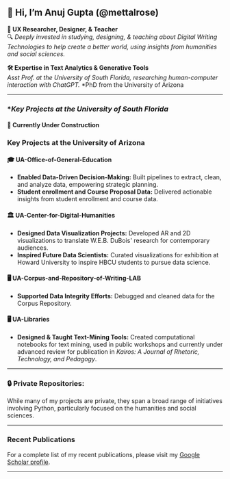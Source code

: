 ## 👋 **Hi, I’m Anuj Gupta** (@mettalrose)

**👀 UX Researcher, Designer, & Teacher**  
🔍 *Deeply invested in studying, designing, & teaching about Digital Writing Technologies to help create a better world, using insights from humanities and social sciences.*

**🛠️ Expertise in Text Analytics & Generative Tools**  
*Asst Prof. at the University of South Florida, researching human-computer interaction with ChatGPT.*
*PhD from the University of Arizona

---
### **Key Projects at the University of South Florida*

#### 🚧 **Currently Under Construction**


### **Key Projects at the University of Arizona**

#### 🎓 **UA-Office-of-General-Education**
- **Enabled Data-Driven Decision-Making:** Built pipelines to extract, clean, and analyze data, empowering strategic planning.
- **Student enrollment and Course Proposal Data:** Delivered actionable insights from student enrollment and course data.

#### 🏛️ **UA-Center-for-Digital-Humanities**
- **Designed Data Visualization Projects:** Developed AR and 2D visualizations to translate W.E.B. DuBois' research for contemporary audiences.
- **Inspired Future Data Scientists:** Curated visualizations for exhibition at Howard University to inspire HBCU students to pursue data science.

#### 🖥️ **UA-Corpus-and-Repository-of-Writing-LAB**
- **Supported Data Integrity Efforts:** Debugged and cleaned data for the Corpus Repository.

#### 🖥️ **UA-Libraries**
- **Designed & Taught Text-Mining Tools:** Created computational notebooks for text mining, used in public workshops and currently under advanced review for publication in *Kairos: A Journal of Rhetoric, Technology, and Pedagogy*.


---

### 🔒 **Private Repositories:**
While many of my projects are private, they span a broad range of initiatives involving Python, particularly focused on the humanities and social sciences.

---

### **Recent Publications**
For a complete list of my recent publications, please visit my [Google Scholar profile](https://scholar.google.com/citations?user=SwLKUW8AAAAJ&hl=en&oi=ao).

---
